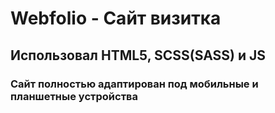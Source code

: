 # Webfolio - Сайт визитка
<h2> Использовал  <b>HTML5</b>, <b>SCSS(SASS)</b> и <b>JS</b> <br>
<h3> Сайт полностью адаптирован под мобильные и планшетные устройства </h3>


